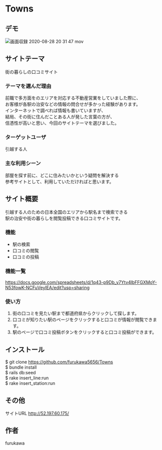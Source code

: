 # Towns

## デモ
![画面収録 2020-08-28 20 31 47 mov](https://user-images.githubusercontent.com/65170640/91556730-2aaee200-e96e-11ea-8527-c4ed4a0e7995.gif)

## サイトテーマ
街の暮らしの口コミサイト

### テーマを選んだ理由
前職で多方面をのエリアを対応する不動産営業をしていました際に、  
お客様が各駅の治安などの情報の問合せが多かった経験があります。  
インターネットで調べれば情報も書いていますが、  
結局、その街に住んだことある人が発した言葉の方が、  
信憑性が高いと思い、今回のサイトテーマを選びました。

### ターゲットユーザ
引越する人

### 主な利用シーン
部屋を探す前に、どこに住みたいかという疑問を解決する  
参考サイトとして、利用していただければと思います。

## サイト概要
引越する人のための日本全国のエリアから駅名まで検索できる  
駅の治安や街の暮らしを閲覧投稿できる口コミサイトです。

### 機能
- 駅の検索
- 口コミの閲覧
- 口コミの投稿

### 機能一覧
https://docs.google.com/spreadsheets/d/1q43-p9Db_y7Ytv4lbFFGXMoY-N53fowK-NCFuVeyIEA/edit?usp=sharing

### 使い方
1. 街の口コミを見たい駅まで都道府県からクリックして探します。
2. 口コミが知りたい駅のページをクリックすると口コミが情報が閲覧できます。
3. 駅のページで口コミ投稿ボタンをクリックすると口コミ投稿ができます。

## インストール
$ git clone https://github.com/furukawa5656/Towns  
$ bundle install  
$ rails db:seed  
$ rake insert_line:run  
$ rake insert_station:run

## その他
サイトURL
http://52.197.60.175/

## 作者
furukawa